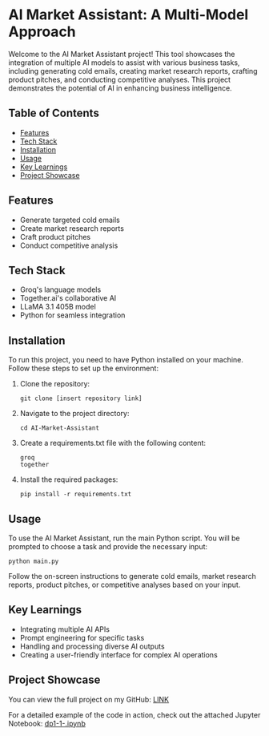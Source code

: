 <h1>AI Market Assistant: A Multi-Model Approach</h1>

<p>Welcome to the AI Market Assistant project! This tool showcases the integration of multiple AI models to assist with various business tasks, including generating cold emails, creating market research reports, crafting product pitches, and conducting competitive analyses. This project demonstrates the potential of AI in enhancing business intelligence.</p>

<h2>Table of Contents</h2>
<ul>
  <li><a href="#features">Features</a></li>
  <li><a href="#tech-stack">Tech Stack</a></li>
  <li><a href="#installation">Installation</a></li>
  <li><a href="#usage">Usage</a></li>
  <li><a href="#key-learnings">Key Learnings</a></li>
  <li><a href="#project-showcase">Project Showcase</a></li>
</ul>

<h2 id="features">Features</h2>
<ul>
  <li>Generate targeted cold emails</li>
  <li>Create market research reports</li>
  <li>Craft product pitches</li>
  <li>Conduct competitive analysis</li>
</ul>

<h2 id="tech-stack">Tech Stack</h2>
<ul>
  <li>Groq's language models</li>
  <li>Together.ai's collaborative AI</li>
  <li>LLaMA 3.1 405B model</li>
  <li>Python for seamless integration</li>
</ul>

<h2 id="installation">Installation</h2>
<p>To run this project, you need to have Python installed on your machine. Follow these steps to set up the environment:</p>
<ol>
  <li>Clone the repository:</li>
  <pre><code>git clone [insert repository link]</code></pre>
  
  <li>Navigate to the project directory:</li>
  <pre><code>cd AI-Market-Assistant</code></pre>
  
  <li>Create a requirements.txt file with the following content:</li>
  <pre><code>groq
together</code></pre>
  
  <li>Install the required packages:</li>
  <pre><code>pip install -r requirements.txt</code></pre>
</ol>

<h2 id="usage">Usage</h2>
<p>To use the AI Market Assistant, run the main Python script. You will be prompted to choose a task and provide the necessary input:</p>
<pre><code>python main.py</code></pre>
<p>Follow the on-screen instructions to generate cold emails, market research reports, product pitches, or competitive analyses based on your input.</p>

<h2 id="key-learnings">Key Learnings</h2>
<ul>
  <li>Integrating multiple AI APIs</li>
  <li>Prompt engineering for specific tasks</li>
  <li>Handling and processing diverse AI outputs</li>
  <li>Creating a user-friendly interface for complex AI operations</li>
</ul>

<h2 id="project-showcase">Project Showcase</h2>
<p>You can view the full project on my GitHub: <a href="https://github.com/codeslayed/AI-Market-Assistant-">LINK</a></p>
<p>For a detailed example of the code in action, check out the attached Jupyter Notebook: <a href="https://github.com/codeslayed/AI-Market-Assistant-/blob/main/dp1%20(2).ipynb">dp1-1-.ipynb</a></p>
